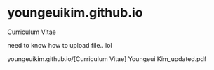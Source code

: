 # youngeuikim.github.io
Curriculum Vitae

need to know how to upload file.. lol

youngeuikim.github.io/[Curriculum Vitae] Youngeui Kim_updated.pdf
